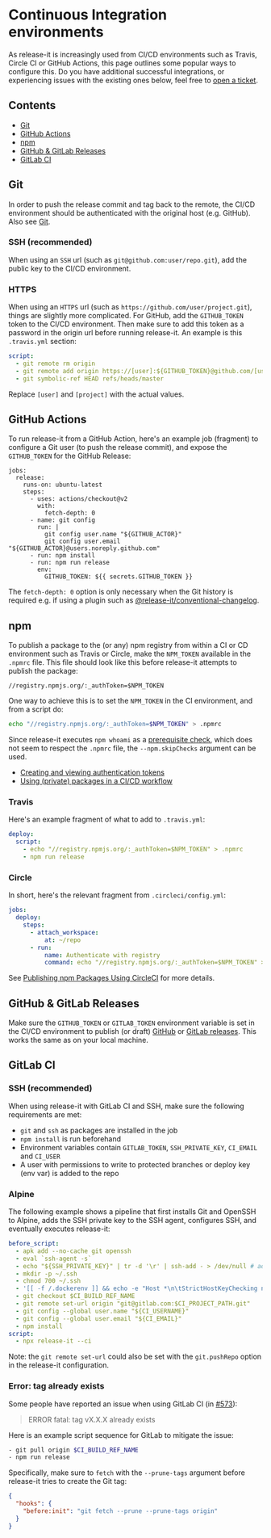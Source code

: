 # Continuous Integration environments

As release-it is increasingly used from CI/CD environments such as Travis, Circle CI or GitHub Actions, this page
outlines some popular ways to configure this. Do you have additional successful integrations, or experiencing issues
with the existing ones below, feel free to [open a ticket](https://github.com/release-it/release-it/issues).

## Contents

- [Git](#git)
- [GitHub Actions](#github-actions)
- [npm](#npm)
- [GitHub & GitLab Releases](#github--gitlab-releases)
- [GitLab CI](#gitlab-ci)

## Git

In order to push the release commit and tag back to the remote, the CI/CD environment should be authenticated with the
original host (e.g. GitHub). Also see [Git](./git.md).

### SSH (recommended)

When using an `SSH` url (such as `git@github.com:user/repo.git`), add the public key to the CI/CD environment.

### HTTPS

When using an `HTTPS` url (such as `https://github.com/user/project.git`), things are slightly more complicated. For
GitHub, add the `GITHUB_TOKEN` token to the CI/CD environment. Then make sure to add this token as a password in the
origin url before running release-it. An example is this `.travis.yml` section:

```yaml
script:
  - git remote rm origin
  - git remote add origin https://[user]:${GITHUB_TOKEN}@github.com/[user]/[project].git
  - git symbolic-ref HEAD refs/heads/master
```

Replace `[user]` and `[project]` with the actual values.

## GitHub Actions

To run release-it from a GitHub Action, here's an example job (fragment) to configure a Git user (to push the release
commit), and expose the `GITHUB_TOKEN` for the GitHub Release:

```
jobs:
  release:
    runs-on: ubuntu-latest
    steps:
      - uses: actions/checkout@v2
        with:
          fetch-depth: 0
      - name: git config
        run: |
          git config user.name "${GITHUB_ACTOR}"
          git config user.email "${GITHUB_ACTOR}@users.noreply.github.com"
      - run: npm install
      - run: npm run release
        env:
          GITHUB_TOKEN: ${{ secrets.GITHUB_TOKEN }}
```

The `fetch-depth: 0` option is only necessary when the Git history is required e.g. if using a plugin such as
[@release-it/conventional-changelog](https://github.com/release-it/conventional-changelog).

## npm

To publish a package to the (or any) npm registry from within a CI or CD environment such as Travis or Circle, make the
`NPM_TOKEN` available in the `.npmrc` file. This file should look like this before release-it attempts to publish the
package:

```
//registry.npmjs.org/:_authToken=$NPM_TOKEN
```

One way to achieve this is to set the `NPM_TOKEN` in the CI environment, and from a script do:

```bash
echo "//registry.npmjs.org/:_authToken=$NPM_TOKEN" > .npmrc
```

Since release-it executes `npm whoami` as a [prerequisite check](./npm.md#prerequisite-checks), which does not seem to
respect the `.npmrc` file, the `--npm.skipChecks` argument can be used.

- [Creating and viewing authentication tokens](https://docs.npmjs.com/creating-and-viewing-authentication-tokens)
- [Using (private) packages in a CI/CD workflow](https://docs.npmjs.com/using-private-packages-in-a-ci-cd-workflow)

### Travis

Here's an example fragment of what to add to `.travis.yml`:

```yaml
deploy:
  script:
    - echo "//registry.npmjs.org/:_authToken=$NPM_TOKEN" > .npmrc
    - npm run release
```

### Circle

In short, here's the relevant fragment from `.circleci/config.yml`:

```yaml
jobs:
  deploy:
    steps:
      - attach_workspace:
          at: ~/repo
      - run:
          name: Authenticate with registry
          command: echo "//registry.npmjs.org/:_authToken=$NPM_TOKEN" > ~/repo/.npmrc
```

See [Publishing npm Packages Using CircleCI](https://circleci.com/blog/publishing-npm-packages-using-circleci-2-0/) for
more details.

## GitHub & GitLab Releases

Make sure the `GITHUB_TOKEN` or `GITLAB_TOKEN` environment variable is set in the CI/CD environment to publish (or
draft) [GitHub](https://github.com/release-it/release-it#github-releases) or
[GitLab releases](https://github.com/release-it/release-it#gitlab-releases). This works the same as on your local
machine.

## GitLab CI

### SSH (recommended)

When using release-it with GitLab CI and SSH, make sure the following requirements are met:

- `git` and `ssh` as packages are installed in the job
- `npm install` is run beforehand
- Environment variables contain `GITLAB_TOKEN`, `SSH_PRIVATE_KEY`, `CI_EMAIL` and `CI_USER`
- A user with permissions to write to protected branches or deploy key (env var) is added to the repo

### Alpine

The following example shows a pipeline that first installs Git and OpenSSH to Alpine, adds the SSH private key to the
SSH agent, configures SSH, and eventually executes release-it:

```yaml
before_script:
  - apk add --no-cache git openssh
  - eval `ssh-agent -s`
  - echo "${SSH_PRIVATE_KEY}" | tr -d '\r' | ssh-add - > /dev/null # add ssh key
  - mkdir -p ~/.ssh
  - chmod 700 ~/.ssh
  - '[[ -f /.dockerenv ]] && echo -e "Host *\n\tStrictHostKeyChecking no\n\n" > ~/.ssh/config'
  - git checkout $CI_BUILD_REF_NAME
  - git remote set-url origin "git@gitlab.com:$CI_PROJECT_PATH.git"
  - git config --global user.name "${CI_USERNAME}"
  - git config --global user.email "${CI_EMAIL}"
  - npm install
script:
  - npx release-it --ci
```

Note: the `git remote set-url` could also be set with the `git.pushRepo` option in the release-it configuration.

### Error: tag already exists

Some people have reported an issue when using GitLab CI (in
[#573](https://github.com/release-it/release-it/issues/573)):

> ERROR fatal: tag vX.X.X already exists

Here is an example script sequence for GitLab to mitigate the issue:

```bash
- git pull origin $CI_BUILD_REF_NAME
- npm run release
```

Specifically, make sure to `fetch` with the `--prune-tags` argument before release-it tries to create the Git tag:

```json
{
  "hooks": {
    "before:init": "git fetch --prune --prune-tags origin"
  }
}
```

